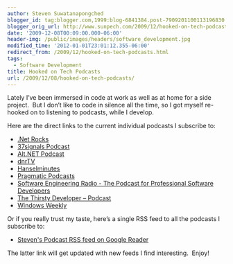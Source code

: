 ```yaml
---
author: Steven Suwatanapongched
blogger_id: tag:blogger.com,1999:blog-6841384.post-7909201100113196830
blogger_orig_url: http://www.sunpech.com/2009/12/hooked-on-tech-podcasts.html
date: '2009-12-08T00:09:00.000-06:00'
header-img: /public/images/headers/software_development.jpg
modified_time: '2012-01-01T23:01:12.355-06:00'
redirect_from: /2009/12/hooked-on-tech-podcasts.html
tags:
  - Software Development
title: Hooked on Tech Podcasts
url: /2009/12/08/hooked-on-tech-podcasts/
---
```



Lately I’ve been immersed in code at work as well as at home for a side project.&#160; But I don’t like to code in silence all the time, so I got myself re-hooked on to listening to podcasts, while I develop.

Here are the direct links to the current individual podcasts I subscribe to:

<ul>   
  <li><a href="http://feeds.feedburner.com/netRocksFullMp3Downloads" target="_blank" rel="noopener noreferrer">.Net Rocks</a></li>    
  <li><a href="http://feeds.feedburner.com/37signals_podcast" target="_blank" rel="noopener noreferrer">37signals Podcast</a></li>    
  <li><a href="http://feeds.feedburner.com/altnetpodcast" target="_blank" rel="noopener noreferrer">Alt.NET Podcast</a></li>    
  <li><a href="http://feeds.feedburner.com/DnrtvWmv" target="_blank" rel="noopener noreferrer">dnrTV</a></li>
  <li><a href="http://feeds.feedburner.com/HanselminutesCompleteMP3" target="_blank" rel="noopener noreferrer">Hanselminutes</a></li>    
  <li><a href="http://pragprog.com/podcasts/feed.rss" target="_blank" rel="noopener noreferrer">Pragmatic Podcasts</a></li>    
  <li><a href="http://se-radio.net/rss" target="_blank" rel="noopener noreferrer">Software Engineering Radio - The Podcast for Professional Software Developers</a></li>    
  <li><a href="http://feeds.feedburner.com/ThirstyDeveloperPodcast" target="_blank" rel="noopener noreferrer">The Thirsty Developer – Podcast</a></li>    
  <li><a href="http://leoville.tv/podcasts/ww.xml" target="_blank" rel="noopener noreferrer">Windows Weekly</a></li>
</ul>

Or if you really trust my taste, here’s a single RSS feed to all the podcasts I subscribe to:

<ul>
  <li><a href="http://www.google.com/reader/public/atom/user%2F16938590580940313293%2Flabel%2FPodcasts" target="_blank" rel="noopener noreferrer">Steven's Podcast RSS feed on Google Reader</a></li>
</ul>

The latter link will get updated with new feeds I find interesting.&#160; Enjoy!